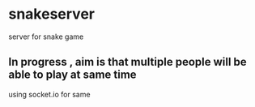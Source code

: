# snakeserver
server for snake game

## In progress , aim is that multiple people will be able to play at same time
using socket.io for same
